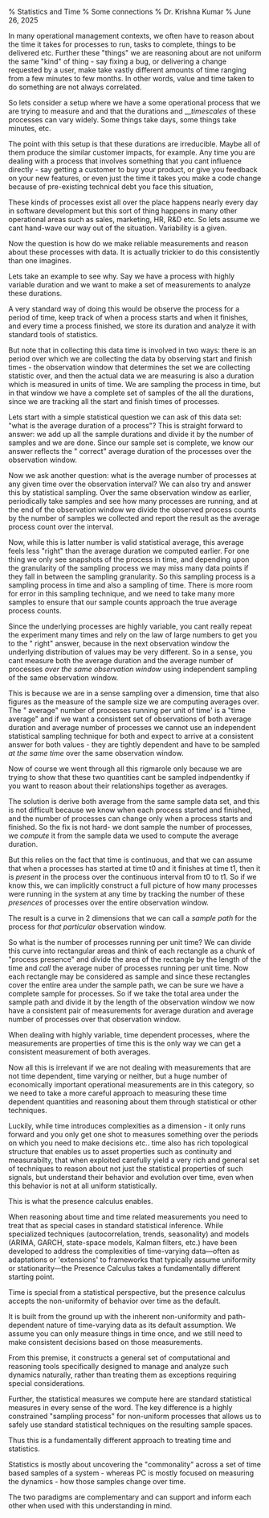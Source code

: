 % Statistics and Time % Some connections % Dr. Krishna Kumar % June 26, 2025

In many operational management contexts, we often have to
reason about the time it takes for processes to run, tasks to complete, things
to be delivered etc. Further these "things" we are reasoning about are not
uniform the same "kind" of thing - say fixing a bug, or delivering a change
requested by a user, make take vastly different amounts of time ranging from a
few minutes to few months. In other words, value and time taken to do something
are not always correlated.

So lets consider a setup where we have a some operational process that we are
trying to measure and and that the durations and ___timescales_ of these
processes can vary widely. Some things take days, some things take minutes, etc.

The point with this setup is that these durations are irreducible. Maybe all of
them produce the similar customer impacts, for example. Any time you are dealing
with a process that involves something that you cant influence directly - say
getting a customer to buy your product, or give you feedback on your new
features, or even just the time it takes you make a code change because of
pre-existing technical debt you face this situation,

These kinds of processes exist all over the place happens nearly every day in
software development but this sort of thing happens in many other operational
areas such as sales, marketing, HR, R&D etc. So lets assume we cant hand-wave
our way out of the situation. Variability is a given.

Now the question is how do we make reliable measurements and reason about these
processes with data. It is actually trickier to do this consistently than one
imagines.

Lets take an example to see why. Say we have a process with highly variable
duration and we want to make a set of measurements to analyze these durations.

A very standard way of doing this would be observe the process for a period of
time, keep track of when a process starts and when it finishes, and every time a
process finished, we store its duration and analyze it with standard tools of
statistics.

But note that in collecting this data time is involved in two ways: there is an
period over which we are collecting the data by observing start and finish
times - the observation window that determines the set we are collecting
statistic over, and then the actual data we are measuring is also a duration
which is measured in units of time. We are sampling the process in time, but in
that window we have a complete set of samples of the all the durations, since we
are tracking all the start and finish times of processes.

Lets start with a simple statistical question we can ask of this data set: "what
is the average duration of a process"? This is straight forward to answer: we
add up all the sample durations and divide it by the number of samples and we
are done. Since our sample set is complete, we know our answer reflects the "
correct" average duration of the processes over the observation window.

Now we ask another question: what is the average number of processes at any
given time over the observation interval? We can also try and answer this by
statistical sampling. Over the same observation window as earlier, periodically
take samples and see how many processes are running, and at the end of the
observation window we divide the observed process counts by the number of
samples we collected and report the result as the average process count over the
interval.

Now, while this is latter number is valid statistical average, this average
feels less "right" than the average duration we computed earlier. For one thing
we only see snapshots of the process in time, and depending upon the granularity
of the sampling process we may miss many data points if they fall in between the
sampling granularity. So this sampling process is a sampling process in time and
also a sampling of time. There is more room for error in this sampling
technique, and we need to take many more samples to ensure that our sample
counts approach the true average process counts.

Since the underlying processes are highly variable, you cant really repeat the
experiment many times and rely on the law of large numbers to get you to the "
right" answer, because in the next observation window the underlying
distribution of values may be very different. So in a sense, you cant measure
both the average duration and the average number of processes _over the same
observation window_ using independent sampling of the same observation window.

This is because we are in a sense sampling over a dimension, time that also
figures as the measure of the sample size we are computing averages over. The "
average" number of processes running per unit of time' is a "time average" and
if we want a consistent set of observations of both average duration and average
number of processes we cannot use an independent statistical sampling technique
for both and expect to arrive at a consistent answer for both values - they are
tightly dependent and have to be sampled _at the same time_ over the same
observation window.

Now of course we went through all this rigmarole only because we are trying to
show that these two quantities cant be sampled indpendentky if you want to
reason about their relationships together as averages.

The solution is derive both average from the same sample data set, and this is
not difficult because we know when each process started and finished, and the
number of processes can change only when a process starts and finished. So the
fix is not hard- we dont sample the number of processes, we _compute_ it from
the sample data we used to compute the average duration.

But this relies on the fact that time is continuous, and that we can assume that
when a processes has started at time t0 and it finishes at time t1, then it is
_present_ in the process over the continuous interval from t0 to t1. So if we
know this, we can implicitly construct a full picture of how many processes were
running in the system at any time by tracking the number of these _presences_ of
processes over the entire observation window.

The result is a curve in 2 dimensions that we can call a _sample path_ for the
process for _that particular_ observation window.

So what is the number of processes running per unit time? We can divide this
curve into rectangular areas and think of each rectangle as a chunk of "process
presence" and divide the area of the rectangle by the length of the time and
_call_ the average nuber of processes running per unit time. Now each rectangle
may be considered as sample and since these rectangles cover the entire area
under the sample path, we can be sure we have a complete sample for processes.
So if we take the total area under the sample path and divide it by the length
of the observation window we now have a consistent pair of measurements for
average duration and average number of processes over that observation window.

When dealing with highly variable, time dependent processes, where the
measurements are properties of time this is the only way we can get a consistent
measurement of both averages.

Now all this is irrelevant if we are not dealing with measurements that are not
time dependent, time varying or neither, but a huge number of economically
important operational measurements are in this category, so we need to take a
more careful approach to measuring these time dependent quantities and reasoning
about them through statistical or other techniques.

Luckily, while time introduces complexities as a dimension - it only runs
forward and you only get one shot to measures something over the periods on
which you need to make decisions etc.. time also has rich topological structure
that enables us to asset properties such as continuity and measurabilty, that
when exploited carefully yield a very rich and general set of techniques to
reason about not just the statistical properties of such signals, but understand
their behavior and evolution over time, even when this behavior is not at all
uniform statistically.

This is what the presence calculus enables.

When reasoning about time and time related measurements you need to treat that
as special cases in standard statistical inference. While specialized
techniques (autocorrelation, trends, seasonality) and models (ARIMA, GARCH,
state-space models, Kalman filters, etc.) have been developed to address the
complexities of time-varying data—often as adaptations or 'extensions' to
frameworks that typically assume uniformity or stationarity—the Presence
Calculus takes a fundamentally different starting point.

Time is special from a statistical perspective, but the presence calculus
accepts the non-uniformity of behavior over time as the default.

It is built from the ground up with the inherent non-uniformity and
path-dependent nature of time-varying data as its default assumption. We assume
you can only measure things in time once, and we still need to make consistent
decisions based on those measurements.

From this premise, it constructs a general set of computational and reasoning
tools specifically designed to manage and analyze such dynamics naturally,
rather than treating them as exceptions requiring special considerations.

Further, the statistical measures we compute here are standard statistical
measures in every sense of the word. The key difference is a highly
constrained "sampling process" for non-uniform processes that allows us to
safely use standard statistical techniques on the resulting sample spaces.

Thus this is a fundamentally different approach to treating time and statistics.

Statistics is mostly about uncovering the "commonality" across a set of time
based samples of a system - whereas PC is mostly focused on measuring the
dynamics - how those samples change over time.

The two paradigms are complementary and can support and inform each other when
used with this understanding in mind. 









